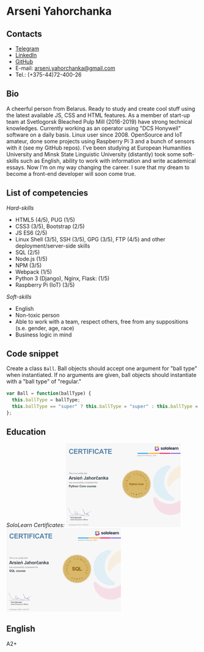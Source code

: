 Arseni Yahorchanka 
==================

Contacts  
--------
* [Telegram](https://t.me/hashlemon)
* [LinkedIn](https://www.linkedin.com/in/arseni-yahorchanka-513307102/)
* [GitHub](https://github.com/Hashlemon)
* E-mail: arseni.yahorchanka@gmail.com
* Tel.: (+375-44)72-400-26


Bio
---
A cheerful person from Belarus. Ready to study and create cool stuff using the latest available JS, CSS and HTML features. As a member of start-up team at Svetlogorsk Bleached Pulp Mill (2016-2019) have strong technical knowledges. Currently working as an operator using "DCS Honywell" software on a daily basis. Linux user since 2008. OpenSource and IoT amateur, done some projects using Raspberry Pi 3 and a bunch of sensors with it (see my GitHub repos). I've been studying at European Humanities University and Minsk State Linguistic University (distantly) took some soft-skills such as English, ability to work with information and write academical essays. Now I'm on my way changing the career. I sure that my dream to become a front-end developer will soon come true.  

List of competencies
--------------------
_Hard-skills_
* HTML5 (4/5), PUG (1/5)
* CSS3 (3/5), Bootstrap (2/5)
* JS ES6 (2/5)
* Linux Shell (3/5), SSH (3/5), GPG (3/5), FTP (4/5) and other deployment/server-side skills 
* SQL (2/5) 
* Node.js (1/5)
* NPM (3/5)
* Webpack (1/5)
* Python 3 (Django), Nginx, Flask: (1/5)
* Raspberry Pi (IoT) (3/5)

_Soft-skills_
* English 
* Non-toxic person
* Able to work with a team, respect others, free from any suppositions (s.e. gender, age, race)
* Business logic in mind


Code snippet
------------
Create a class `Ball`. Ball objects should accept one argument for "ball type" when instantiated.
If no arguments are given, ball objects should instantiate with a "ball type" of "regular."

```javascript
var Ball = function(ballType) {
  this.ballType = ballType;
  this.ballType == "super" ? this.ballType = "super" : this.ballType = "regular"
};
```

Education 
---------
_SoloLearn Certificates:_
![Image](https://github.com/Hashlemon/django/blob/master/Screenshot%20from%202021-09-07%2018-13-02.png)
![Image](https://github.com/Hashlemon/django/blob/master/Screenshot%20from%202021-09-07%2018-12-57.png)


English
-------

A2+

